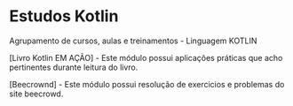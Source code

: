 # Estudos Kotlin

Agrupamento de cursos, aulas e treinamentos - Linguagem KOTLIN

[Livro Kotlin EM AÇÃO] - Este módulo possui aplicações práticas que acho pertinentes durante leitura do livro.

[Beecrownd] - Este módulo possui resolução de exercicios e problemas do site beecrowd.
